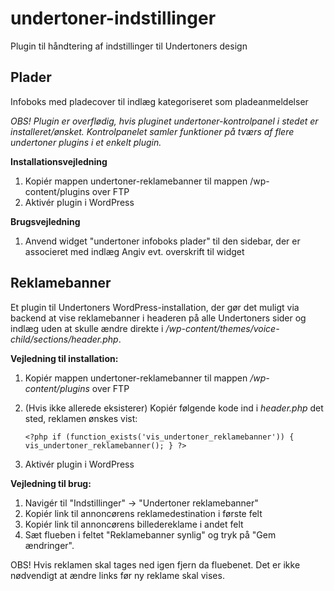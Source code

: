 # undertoner-indstillinger
Plugin til håndtering af indstillinger til Undertoners design

## Plader
Infoboks med pladecover til indlæg kategoriseret som pladeanmeldelser

*OBS! Plugin er overflødig, hvis pluginet undertoner-kontrolpanel i stedet er installeret/ønsket. Kontrolpanelet samler funktioner på tværs af flere undertoner plugins i et enkelt plugin.*

**Installationsvejledning**

1. Kopiér mappen undertoner-reklamebanner til mappen /wp-content/plugins over FTP
2. Aktivér plugin i WordPress

**Brugsvejledning**
1. Anvend widget "undertoner infoboks plader" til den sidebar, der er associeret med indlæg
Angiv evt. overskrift til widget

## Reklamebanner
Et plugin til Undertoners WordPress-installation, der gør det muligt via backend at vise reklamebanner i headeren på alle Undertoners sider og indlæg uden at skulle ændre direkte i */wp-content/themes/voice-child/sections/header.php*.

**Vejledning til installation:**
1. Kopiér mappen undertoner-reklamebanner til mappen */wp-content/plugins* over FTP
2. (Hvis ikke allerede eksisterer) Kopiér følgende kode ind i *header.php* det sted, reklamen ønskes vist:

	```<?php if (function_exists('vis_undertoner_reklamebanner')) { vis_undertoner_reklamebanner(); } ?>```

3. Aktivér plugin i WordPress

**Vejledning til brug:**
1. Navigér til "Indstillinger" -> "Undertoner reklamebanner"
2. Kopiér link til annoncørens reklamedestination i første felt
3. Kopiér link til annoncørens billedereklame i andet felt
4. Sæt flueben i feltet "Reklamebanner synlig" og tryk på "Gem ændringer". 

OBS! Hvis reklamen skal tages ned igen fjern da fluebenet. Det er ikke nødvendigt at ændre links før ny reklame skal vises.
